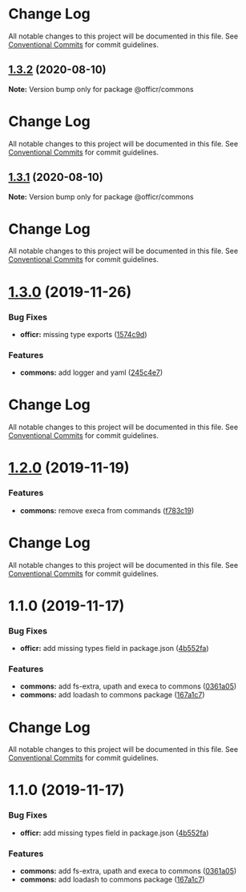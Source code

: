 # Change Log

All notable changes to this project will be documented in this file. See
[Conventional Commits](https://conventionalcommits.org) for commit guidelines.

## [1.3.2](https://github.com/stasson/officr/compare/@officr/commons@1.3.1...@officr/commons@1.3.2) (2020-08-10)

**Note:** Version bump only for package @officr/commons

# Change Log

All notable changes to this project will be documented in this file. See
[Conventional Commits](https://conventionalcommits.org) for commit guidelines.

## [1.3.1](https://github.com/stasson/officr/compare/@officr/commons@1.3.0...@officr/commons@1.3.1) (2020-08-10)

**Note:** Version bump only for package @officr/commons

# Change Log

All notable changes to this project will be documented in this file. See
[Conventional Commits](https://conventionalcommits.org) for commit guidelines.

# [1.3.0](https://github.com/stasson/officr/compare/@officr/commons@1.2.0...@officr/commons@1.3.0) (2019-11-26)

### Bug Fixes

- **officr:** missing type exports
  ([1574c9d](https://github.com/stasson/officr/commit/1574c9d6a39952631bd536d0e835b232fc516531))

### Features

- **commons:** add logger and yaml
  ([245c4e7](https://github.com/stasson/officr/commit/245c4e7ba78d0298f42bf0ec28315e85320d4e59))

# Change Log

All notable changes to this project will be documented in this file. See
[Conventional Commits](https://conventionalcommits.org) for commit guidelines.

# [1.2.0](https://github.com/stasson/officr/compare/@officr/commons@1.1.0...@officr/commons@1.2.0) (2019-11-19)

### Features

- **commons:** remove execa from commands
  ([f783c19](https://github.com/stasson/officr/commit/f783c19a82b9e2e23b472517fb48902e2e6db0a1))

# Change Log

All notable changes to this project will be documented in this file. See
[Conventional Commits](https://conventionalcommits.org) for commit guidelines.

# 1.1.0 (2019-11-17)

### Bug Fixes

- **officr:** add missing types field in package.json
  ([4b552fa](https://github.com/stasson/officr/commit/4b552fa7743084e984c6a74a8da21bd2e5528224))

### Features

- **commons:** add fs-extra, upath and execa to commons
  ([0361a05](https://github.com/stasson/officr/commit/0361a0512c641b61e8f6f618fefe84a5bd3deced))
- **commons:** add loadash to commons package
  ([167a1c7](https://github.com/stasson/officr/commit/167a1c712fc1f970277b16b927f69c2fe6878327))

# Change Log

All notable changes to this project will be documented in this file. See
[Conventional Commits](https://conventionalcommits.org) for commit guidelines.

# 1.1.0 (2019-11-17)

### Bug Fixes

- **officr:** add missing types field in package.json
  ([4b552fa](https://github.com/stasson/officr/commit/4b552fa7743084e984c6a74a8da21bd2e5528224))

### Features

- **commons:** add fs-extra, upath and execa to commons
  ([0361a05](https://github.com/stasson/officr/commit/0361a0512c641b61e8f6f618fefe84a5bd3deced))
- **commons:** add loadash to commons package
  ([167a1c7](https://github.com/stasson/officr/commit/167a1c712fc1f970277b16b927f69c2fe6878327))
